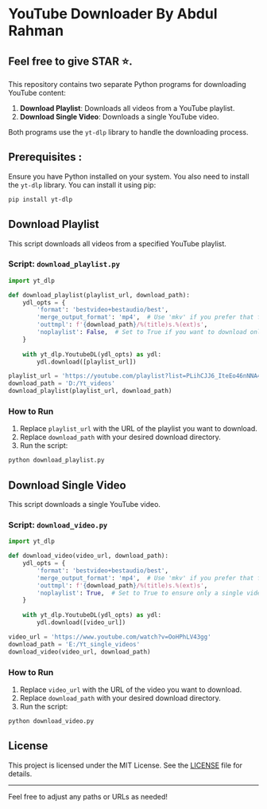# YouTube Downloader By Abdul Rahman 

## Feel free to give STAR ⭐.

This repository contains two separate Python programs for downloading YouTube content:

1. **Download Playlist**: Downloads all videos from a YouTube playlist.
2. **Download Single Video**: Downloads a single YouTube video.

Both programs use the `yt-dlp` library to handle the downloading process.

## Prerequisites :

Ensure you have Python installed on your system. You also need to install the `yt-dlp` library. You can install it using pip:

```bash
pip install yt-dlp
```

## Download Playlist

This script downloads all videos from a specified YouTube playlist.

### Script: `download_playlist.py`

```python
import yt_dlp

def download_playlist(playlist_url, download_path):
    ydl_opts = {
        'format': 'bestvideo+bestaudio/best',
        'merge_output_format': 'mp4',  # Use 'mkv' if you prefer that format
        'outtmpl': f'{download_path}/%(title)s.%(ext)s',
        'noplaylist': False,  # Set to True if you want to download only a single video
    }
    
    with yt_dlp.YoutubeDL(ydl_opts) as ydl:
        ydl.download([playlist_url])

playlist_url = 'https://youtube.com/playlist?list=PLihCJJ6_IteEo46nNNA4ksZw7ITDQ7nkS'
download_path = 'D:/Yt_videos'
download_playlist(playlist_url, download_path)
```

### How to Run

1. Replace `playlist_url` with the URL of the playlist you want to download.
2. Replace `download_path` with your desired download directory.
3. Run the script:

```bash
python download_playlist.py
```

## Download Single Video

This script downloads a single YouTube video.

### Script: `download_video.py`

```python
import yt_dlp

def download_video(video_url, download_path):
    ydl_opts = {
        'format': 'bestvideo+bestaudio/best',
        'merge_output_format': 'mp4',  # Use 'mkv' if you prefer that format
        'outtmpl': f'{download_path}/%(title)s.%(ext)s',
        'noplaylist': True,  # Set to True to ensure only a single video is downloaded
    }
    
    with yt_dlp.YoutubeDL(ydl_opts) as ydl:
        ydl.download([video_url])

video_url = 'https://www.youtube.com/watch?v=OoHPhLV43gg'
download_path = 'E:/Yt_single_videos'
download_video(video_url, download_path)
```

### How to Run

1. Replace `video_url` with the URL of the video you want to download.
2. Replace `download_path` with your desired download directory.
3. Run the script:

```bash
python download_video.py
```

## License

This project is licensed under the MIT License. See the [LICENSE](LICENSE) file for details.

---

Feel free to adjust any paths or URLs as needed!
